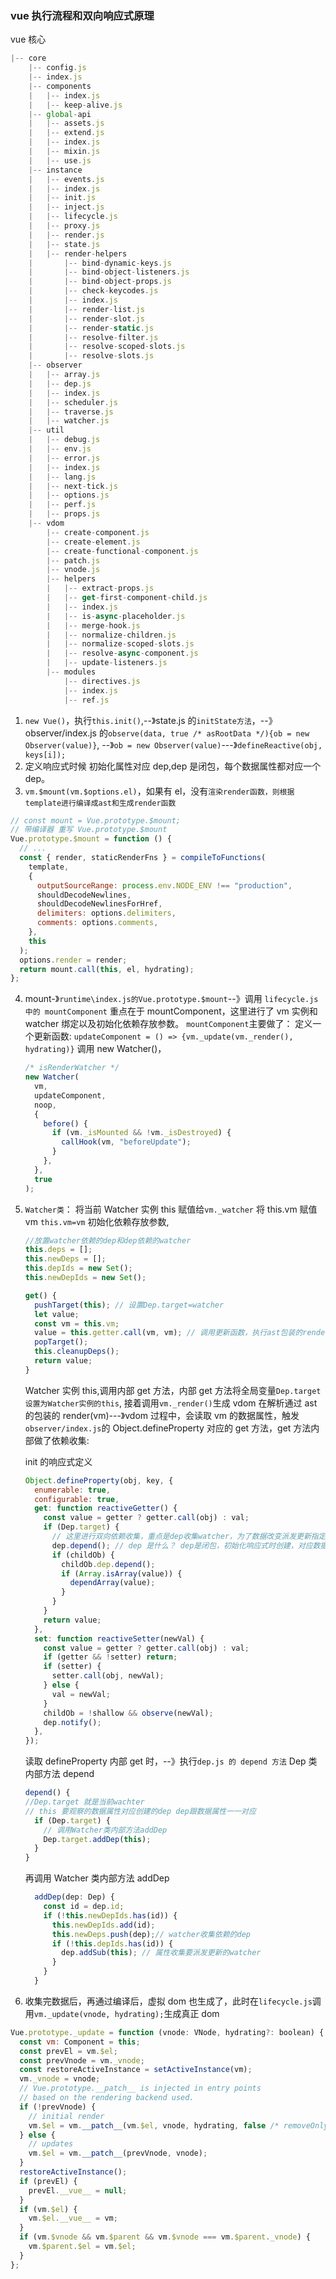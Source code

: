 ### vue 执行流程和双向响应式原理

vue 核心

```js
|-- core
    |-- config.js
    |-- index.js
    |-- components
    |   |-- index.js
    |   |-- keep-alive.js
    |-- global-api
    |   |-- assets.js
    |   |-- extend.js
    |   |-- index.js
    |   |-- mixin.js
    |   |-- use.js
    |-- instance
    |   |-- events.js
    |   |-- index.js
    |   |-- init.js
    |   |-- inject.js
    |   |-- lifecycle.js
    |   |-- proxy.js
    |   |-- render.js
    |   |-- state.js
    |   |-- render-helpers
    |       |-- bind-dynamic-keys.js
    |       |-- bind-object-listeners.js
    |       |-- bind-object-props.js
    |       |-- check-keycodes.js
    |       |-- index.js
    |       |-- render-list.js
    |       |-- render-slot.js
    |       |-- render-static.js
    |       |-- resolve-filter.js
    |       |-- resolve-scoped-slots.js
    |       |-- resolve-slots.js
    |-- observer
    |   |-- array.js
    |   |-- dep.js
    |   |-- index.js
    |   |-- scheduler.js
    |   |-- traverse.js
    |   |-- watcher.js
    |-- util
    |   |-- debug.js
    |   |-- env.js
    |   |-- error.js
    |   |-- index.js
    |   |-- lang.js
    |   |-- next-tick.js
    |   |-- options.js
    |   |-- perf.js
    |   |-- props.js
    |-- vdom
        |-- create-component.js
        |-- create-element.js
        |-- create-functional-component.js
        |-- patch.js
        |-- vnode.js
        |-- helpers
        |   |-- extract-props.js
        |   |-- get-first-component-child.js
        |   |-- index.js
        |   |-- is-async-placeholder.js
        |   |-- merge-hook.js
        |   |-- normalize-children.js
        |   |-- normalize-scoped-slots.js
        |   |-- resolve-async-component.js
        |   |-- update-listeners.js
        |-- modules
            |-- directives.js
            |-- index.js
            |-- ref.js
```

1. `new Vue()`，执行`this.init()`,--》state.js 的`initState方法`，--》observer/index.js 的`observe(data, true /* asRootData */){ob = new Observer(value)}`,
   --》`ob = new Observer(value)`---》`defineReactive(obj, keys[i]);`
2. 定义响应式时候 初始化属性对应 dep,dep 是闭包，每个数据属性都对应一个 dep。
3. `vm.$mount(vm.$options.el)`，如果有 el，没有`渲染render函数，则根据template进行编译成ast和生成render函数`

```js
// const mount = Vue.prototype.$mount;
// 带编译器 重写 Vue.prototype.$mount
Vue.prototype.$mount = function () {
  // ...
  const { render, staticRenderFns } = compileToFunctions(
    template,
    {
      outputSourceRange: process.env.NODE_ENV !== "production",
      shouldDecodeNewlines,
      shouldDecodeNewlinesForHref,
      delimiters: options.delimiters,
      comments: options.comments,
    },
    this
  );
  options.render = render;
  return mount.call(this, el, hydrating);
};
```

4.  mount-》`runtime\index.js的Vue.prototype.$mount`--》调用 `lifecycle.js 中的 mountComponent`
    重点在于 mountComponent，这里进行了 vm 实例和 watcher 绑定以及初始化依赖存放参数。
    `mountComponent`主要做了：
    定义一个更新函数: `updateComponent = () => {vm._update(vm._render(), hydrating)}`
    调用 new Watcher()，
    ```js
    /* isRenderWatcher */
    new Watcher(
      vm,
      updateComponent,
      noop,
      {
        before() {
          if (vm._isMounted && !vm._isDestroyed) {
            callHook(vm, "beforeUpdate");
          }
        },
      },
      true
    );
    ```
5.  `Watcher类`：
    将当前 Watcher 实例 this 赋值给`vm._watcher`
    将 this.vm 赋值 vm `this.vm=vm`
    初始化依赖存放参数,

    ```js
    //放置watcher依赖的dep和dep依赖的watcher
    this.deps = [];
    this.newDeps = [];
    this.depIds = new Set();
    this.newDepIds = new Set();
    ```

    ```js
    get() {
      pushTarget(this); // 设置Dep.target=watcher
      let value;
      const vm = this.vm;
      value = this.getter.call(vm, vm); // 调用更新函数，执行ast包装的render函数返回虚拟dom和进行依赖收集
      popTarget();
      this.cleanupDeps();
      return value;
    }
    ```

    Watcher 实例 this,调用内部 get 方法，内部 get 方法将全局变量`Dep.target设置为Watcher实例的this`,
    接着调用`vm._render()`生成 vdom
    在解析通过 ast 的包装的 render(vm)---》vdom 过程中，会读取 vm 的数据属性，触发`observer/index.js`的
    Object.defineProperty 对应的 get 方法，get 方法内部做了依赖收集:

    init 的响应式定义

    ```js
    Object.defineProperty(obj, key, {
      enumerable: true,
      configurable: true,
      get: function reactiveGetter() {
        const value = getter ? getter.call(obj) : val;
        if (Dep.target) {
          // 这里进行双向依赖收集，重点是dep收集watcher，为了数据改变派发更新指定watcher
          dep.depend(); // dep 是什么？ dep是闭包，初始化响应式时创建，对应数据的属性
          if (childOb) {
            childOb.dep.depend();
            if (Array.isArray(value)) {
              dependArray(value);
            }
          }
        }
        return value;
      },
      set: function reactiveSetter(newVal) {
        const value = getter ? getter.call(obj) : val;
        if (getter && !setter) return;
        if (setter) {
          setter.call(obj, newVal);
        } else {
          val = newVal;
        }
        childOb = !shallow && observe(newVal);
        dep.notify();
      },
    });
    ```

    读取 defineProperty 内部 get 时，--》执行`dep.js 的 depend 方法`
    Dep 类内部方法 depend

    ```js
    depend() {
    //Dep.target 就是当前wachter
    // this 要观察的数据属性对应创建的dep dep跟数据属性一一对应
      if (Dep.target) {
        // 调用Watcher类内部方法addDep
        Dep.target.addDep(this);
      }
    }
    ```

    再调用 Watcher 类内部方法 addDep

    ```js
      addDep(dep: Dep) {
        const id = dep.id;
        if (!this.newDepIds.has(id)) {
          this.newDepIds.add(id);
          this.newDeps.push(dep);// watcher收集依赖的dep
          if (!this.depIds.has(id)) {
            dep.addSub(this); // 属性收集要派发更新的watcher
          }
        }
      }
    ```

6.  收集完数据后，再通过编译后，虚拟 dom 也生成了，此时在`lifecycle.js`调用`vm._update(vnode, hydrating);`生成真正 dom

```js
Vue.prototype._update = function (vnode: VNode, hydrating?: boolean) {
  const vm: Component = this;
  const prevEl = vm.$el;
  const prevVnode = vm._vnode;
  const restoreActiveInstance = setActiveInstance(vm);
  vm._vnode = vnode;
  // Vue.prototype.__patch__ is injected in entry points
  // based on the rendering backend used.
  if (!prevVnode) {
    // initial render
    vm.$el = vm.__patch__(vm.$el, vnode, hydrating, false /* removeOnly */);
  } else {
    // updates
    vm.$el = vm.__patch__(prevVnode, vnode);
  }
  restoreActiveInstance();
  if (prevEl) {
    prevEl.__vue__ = null;
  }
  if (vm.$el) {
    vm.$el.__vue__ = vm;
  }
  if (vm.$vnode && vm.$parent && vm.$vnode === vm.$parent._vnode) {
    vm.$parent.$el = vm.$el;
  }
};
```
